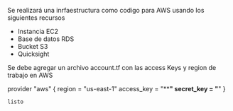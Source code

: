 
Se realizará una inrfaestructura como codigo para AWS usando los siguientes recursos 

* Instancia EC2
* Base de datos RDS
* Bucket S3
* Quicksight

Se debe agregar un archivo account.tf con las access Keys y region de trabajo en AWS 

provider "aws" {
  region = "us-east-1"
  access_key = "**************"
  secret_key = "************"
} 
````````
listo